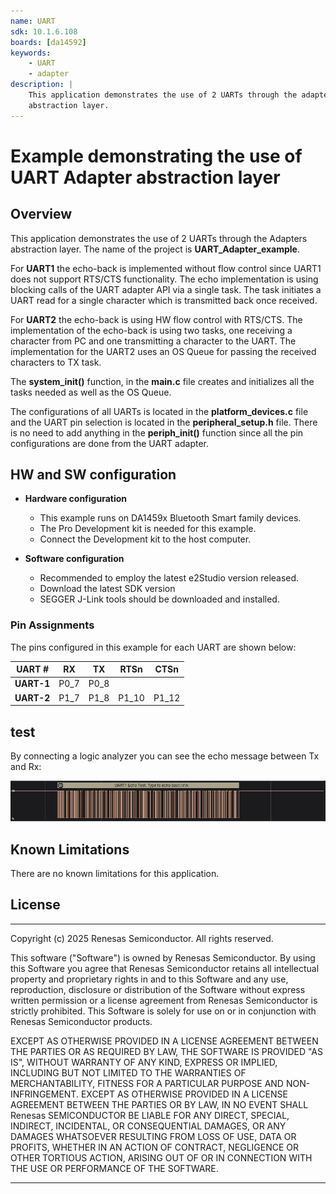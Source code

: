 ```yaml
---
name: UART
sdk: 10.1.6.108
boards: [da14592]
keywords:
    - UART
    - adapter
description: |
    This application demonstrates the use of 2 UARTs through the adapters
    abstraction layer.
---
```


Example demonstrating the use of UART Adapter abstraction layer
===============================================================

## Overview

This application demonstrates the use of 2 UARTs through the Adapters abstraction layer.
The name of the project is **UART_Adapter_example**.

For **UART1** the echo-back is implemented without flow control since UART1 does not support RTS/CTS functionality. The echo implementation is using blocking calls of the UART adapter API via a single task. The task initiates a UART read for a single character which is transmitted back once received.

For **UART2** the echo-back is using HW flow control with RTS/CTS. The implementation of the echo-back is using two tasks, one receiving a character from PC and one transmitting a character to the UART. The implementation for the UART2 uses an OS Queue for passing the received characters to TX task.

The **system_init()** function, in the **main.c** file creates and initializes all the tasks needed as well as the OS Queue.

The configurations of all UARTs is located in the **platform_devices.c** file and the UART pin selection is located in the **peripheral_setup.h** file. There is no need to add anything in the **periph_init()** function since all the pin configurations are done from the UART adapter.






## HW and SW configuration

- **Hardware configuration**

  - This example runs on DA1459x Bluetooth Smart family devices.
  - The Pro Development kit is needed for this example.
  - Connect the Development kit to the host computer.

- **Software configuration**

  - Recommended to employ the latest e2Studio  version released.
  - Download the latest SDK version
  - SEGGER J-Link tools should be downloaded and installed.



 
### Pin Assignments

The pins configured in this example for each UART are shown below:

| UART # |  RX  |  TX  | RTSn | CTSn |
|--------|------|------|------|------|
| **UART-1** | P0_7 | P0_8 |
| **UART-2** | P1_7 | P1_8 | P1_10| P1_12| 


## test

By connecting a logic analyzer you can see the echo message between Tx and Rx:

![](media/uart_echo.jpg)



## Known Limitations
There are no known limitations for this application.

## License
**************************************************************************************

 Copyright (c) 2025 Renesas Semiconductor. All rights reserved.

 This software ("Software") is owned by Renesas Semiconductor. By using this Software
 you agree that Renesas Semiconductor retains all intellectual property and proprietary
 rights in and to this Software and any use, reproduction, disclosure or distribution
 of the Software without express written permission or a license agreement from Renesas
 Semiconductor is strictly prohibited. This Software is solely for use on or in
 conjunction with Renesas Semiconductor products.

 EXCEPT AS OTHERWISE PROVIDED IN A LICENSE AGREEMENT BETWEEN THE PARTIES OR AS
 REQUIRED BY LAW, THE SOFTWARE IS PROVIDED "AS IS", WITHOUT WARRANTY OF ANY KIND,
 EXPRESS OR IMPLIED, INCLUDING BUT NOT LIMITED TO THE WARRANTIES OF MERCHANTABILITY,
 FITNESS FOR A PARTICULAR PURPOSE AND NON-INFRINGEMENT. EXCEPT AS OTHERWISE PROVIDED
 IN A LICENSE AGREEMENT BETWEEN THE PARTIES OR BY LAW, IN NO EVENT SHALL Renesas
 SEMICONDUCTOR BE LIABLE FOR ANY DIRECT, SPECIAL, INDIRECT, INCIDENTAL, OR
 CONSEQUENTIAL DAMAGES, OR ANY DAMAGES WHATSOEVER RESULTING FROM LOSS OF USE, DATA OR
 PROFITS, WHETHER IN AN ACTION OF CONTRACT, NEGLIGENCE OR OTHER TORTIOUS ACTION,
 ARISING OUT OF OR IN CONNECTION WITH THE USE OR PERFORMANCE OF THE SOFTWARE.

**************************************************************************************
